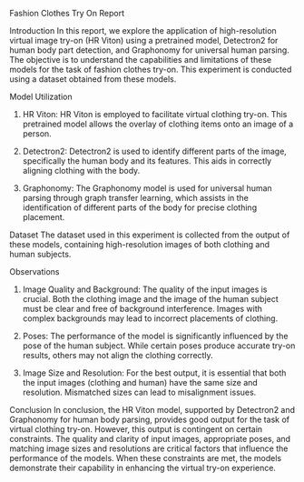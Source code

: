  Fashion Clothes Try On Report

Introduction
In this report, we explore the application of high-resolution virtual image try-on (HR Viton) using a pretrained model, Detectron2 for human body part detection, and Graphonomy for universal human parsing. The objective is to understand the capabilities and limitations of these models for the task of fashion clothes try-on. This experiment is conducted using a dataset obtained from these models.


 Model Utilization
1. HR Viton: HR Viton is employed to facilitate virtual clothing try-on. This pretrained model allows the overlay of clothing items onto an image of a person.

2. Detectron2: Detectron2 is used to identify different parts of the image, specifically the human body and its features. This aids in correctly aligning clothing with the body.

3. Graphonomy: The Graphonomy model is used for universal human parsing through graph transfer learning, which assists in the identification of different parts of the body for precise clothing placement.

 Dataset
The dataset used in this experiment is collected from the output of these models, containing high-resolution images of both clothing and human subjects.

 Observations
1. Image Quality and Background: The quality of the input images is crucial. Both the clothing image and the image of the human subject must be clear and free of background interference. Images with complex backgrounds may lead to incorrect placements of clothing.

2. Poses: The performance of the model is significantly influenced by the pose of the human subject. While certain poses produce accurate try-on results, others may not align the clothing correctly.

3. Image Size and Resolution: For the best output, it is essential that both the input images (clothing and human) have the same size and resolution. Mismatched sizes can lead to misalignment issues.

 Conclusion
In conclusion, the HR Viton model, supported by Detectron2 and Graphonomy for human body parsing, provides good output for the task of virtual clothing try-on. However, this output is contingent on certain constraints. The quality and clarity of input images, appropriate poses, and matching image sizes and resolutions are critical factors that influence the performance of the models. When these constraints are met, the models demonstrate their capability in enhancing the virtual try-on experience.


